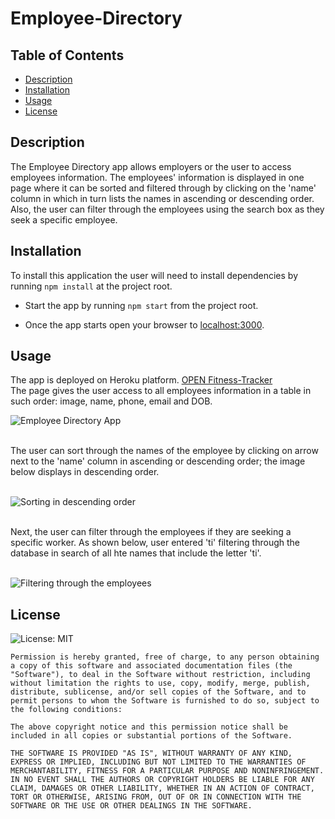# Employee-Directory


 ## Table of Contents
  * [Description](#Description)
  * [Installation](#Installation)
  * [Usage](#Usage)
  * [License](#License)

## Description
The Employee Directory app allows employers or the user to access employees information. The employees' information is displayed in one page where it can be sorted and filtered through by clicking on the 'name' column in which in turn lists the names in ascending or descending order. Also, the user can filter through the employees using the search box as they seek a specific employee. 

## Installation
To install this application the user will need to install dependencies by running `npm install` at the project root.

* Start the app by running `npm start` from the project root.

* Once the app starts open your browser to [localhost:3000](http://localhost:3000).



## Usage 

The app is deployed on Heroku platform. [OPEN Fitness-Tracker](https://cryptic-springs-92116.herokuapp.com/)
<br>
The page gives the user access to all employees information in a table in such order: image, name, phone, email and DOB.
<br>

![Employee Directory App](./public/images/EmployeeDir.PNG) 

<br>
The user can sort through the names of the employee by clicking on arrow next to the 'name' column in ascending or descending order; the image below displays in descending order.
<br><br>

![Sorting in descending order](./public/images/descendingOrder.PNG) 

<br>
Next, the user can filter through the employees if they are seeking a specific worker. As shown below, user entered 'ti' filtering through the database in search of all hte names that include the letter 'ti'. 
<br><br>

![Filtering through the employees](./public/images/filtering.PNG) 


## License
![License: MIT](https://img.shields.io/badge/License-MIT-yellow.svg)


    Permission is hereby granted, free of charge, to any person obtaining a copy of this software and associated documentation files (the "Software"), to deal in the Software without restriction, including without limitation the rights to use, copy, modify, merge, publish, distribute, sublicense, and/or sell copies of the Software, and to permit persons to whom the Software is furnished to do so, subject to the following conditions:
    
    The above copyright notice and this permission notice shall be included in all copies or substantial portions of the Software.
    
    THE SOFTWARE IS PROVIDED "AS IS", WITHOUT WARRANTY OF ANY KIND, EXPRESS OR IMPLIED, INCLUDING BUT NOT LIMITED TO THE WARRANTIES OF MERCHANTABILITY, FITNESS FOR A PARTICULAR PURPOSE AND NONINFRINGEMENT. IN NO EVENT SHALL THE AUTHORS OR COPYRIGHT HOLDERS BE LIABLE FOR ANY CLAIM, DAMAGES OR OTHER LIABILITY, WHETHER IN AN ACTION OF CONTRACT, TORT OR OTHERWISE, ARISING FROM, OUT OF OR IN CONNECTION WITH THE SOFTWARE OR THE USE OR OTHER DEALINGS IN THE SOFTWARE.
    